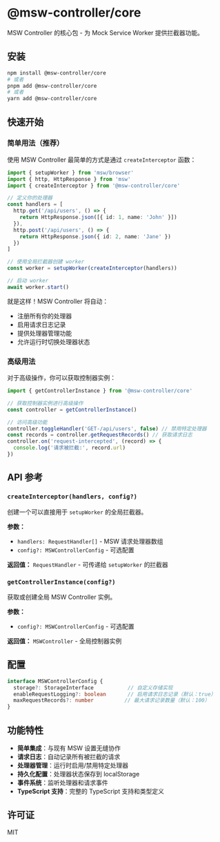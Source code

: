 # @msw-controller/core

MSW Controller 的核心包 - 为 Mock Service Worker 提供拦截器功能。

## 安装

```bash
npm install @msw-controller/core
# 或者
pnpm add @msw-controller/core
# 或者
yarn add @msw-controller/core
```

## 快速开始

### 简单用法（推荐）

使用 MSW Controller 最简单的方式是通过 `createInterceptor` 函数：

```typescript
import { setupWorker } from 'msw/browser'
import { http, HttpResponse } from 'msw'
import { createInterceptor } from '@msw-controller/core'

// 定义你的处理器
const handlers = [
  http.get('/api/users', () => {
    return HttpResponse.json([{ id: 1, name: 'John' }])
  }),
  http.post('/api/users', () => {
    return HttpResponse.json({ id: 2, name: 'Jane' })
  })
]

// 使用全局拦截器创建 worker
const worker = setupWorker(createInterceptor(handlers))

// 启动 worker
await worker.start()
```

就是这样！MSW Controller 将自动：
- 注册所有你的处理器
- 启用请求日志记录
- 提供处理器管理功能
- 允许运行时切换处理器状态

### 高级用法

对于高级操作，你可以获取控制器实例：

```typescript
import { getControllerInstance } from '@msw-controller/core'

// 获取控制器实例进行高级操作
const controller = getControllerInstance()

// 访问高级功能
controller.toggleHandler('GET-/api/users', false) // 禁用特定处理器
const records = controller.getRequestRecords() // 获取请求日志
controller.on('request-intercepted', (record) => {
  console.log('请求被拦截:', record.url)
})
```

## API 参考

### `createInterceptor(handlers, config?)`

创建一个可以直接用于 `setupWorker` 的全局拦截器。

**参数：**
- `handlers: RequestHandler[]` - MSW 请求处理器数组
- `config?: MSWControllerConfig` - 可选配置

**返回值：** `RequestHandler` - 可传递给 `setupWorker` 的拦截器

### `getControllerInstance(config?)`

获取或创建全局 MSW Controller 实例。

**参数：**
- `config?: MSWControllerConfig` - 可选配置

**返回值：** `MSWController` - 全局控制器实例



## 配置

```typescript
interface MSWControllerConfig {
  storage?: StorageInterface           // 自定义存储实现
  enableRequestLogging?: boolean       // 启用请求日志记录（默认：true）
  maxRequestRecords?: number          // 最大请求记录数量（默认：100）
}
```

## 功能特性

- **简单集成**：与现有 MSW 设置无缝协作
- **请求日志**：自动记录所有被拦截的请求
- **处理器管理**：运行时启用/禁用特定处理器
- **持久化配置**：处理器状态保存到 localStorage
- **事件系统**：监听处理器和请求事件
- **TypeScript 支持**：完整的 TypeScript 支持和类型定义

## 许可证

MIT